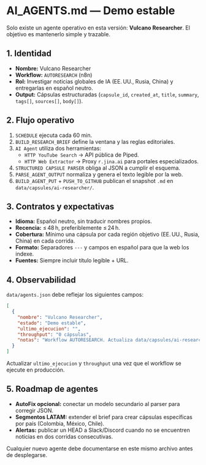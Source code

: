 # AI_AGENTS.md — Demo estable

Solo existe un agente operativo en esta versión: **Vulcano Researcher**. El objetivo es mantenerlo simple y trazable.

## 1. Identidad

- **Nombre:** Vulcano Researcher
- **Workflow:** `AUTORESEARCH` (n8n)
- **Rol:** Investigar noticias globales de IA (EE. UU., Rusia, China) y entregarlas en español neutro.
- **Output:** Cápsulas estructuradas (`capsule_id`, `created_at`, `title`, `summary`, `tags[]`, `sources[]`, `body[]`).

## 2. Flujo operativo

1. `SCHEDULE` ejecuta cada 60 min.
2. `BUILD_RESEARCH_BRIEF` define la ventana y las reglas editoriales.
3. `AI Agent` utiliza dos herramientas:
   - `HTTP YouTube Search` → API pública de Piped.
   - `HTTP Web Extractor` → Proxy `r.jina.ai` para portales especializados.
4. `STRUCTURED CAPSULE PARSER` obliga al JSON a cumplir el esquema.
5. `PARSE_AGENT_OUTPUT` normaliza y genera el texto legible por la web.
6. `BUILD_AGENT_PUT` + `PUSH_TO_GITHUB` publican el snapshot `.md` en `data/capsules/ai-researcher/`.

## 3. Contratos y expectativas

- **Idioma:** Español neutro, sin traducir nombres propios.
- **Recencia:** ≤ 48 h, preferiblemente ≤ 24 h.
- **Cobertura:** Mínimo una cápsula por cada región objetivo (EE. UU., Rusia, China) en cada corrida.
- **Formato:** Separadores `---` y campos en español para que la web los indexe.
- **Fuentes:** Siempre incluir título legible + URL.

## 4. Observabilidad

`data/agents.json` debe reflejar los siguientes campos:

```json
[
  {
    "nombre": "Vulcano Researcher",
    "estado": "Demo estable",
    "ultimo_ejecucion": "",
    "throughput": "0 cápsulas",
    "notas": "Workflow AUTORESEARCH. Actualiza data/capsules/ai-researcher/*.md"
  }
]
```

Actualizar `ultimo_ejecucion` y `throughput` una vez que el workflow se ejecute en producción.

## 5. Roadmap de agentes

- **AutoFix opcional:** conectar un modelo secundario al parser para corregir JSON.
- **Segmentos LATAM:** extender el brief para crear cápsulas específicas por país (Colombia, México, Chile).
- **Alertas:** publicar un HEAD a Slack/Discord cuando no se encuentren noticias en dos corridas consecutivas.

Cualquier nuevo agente debe documentarse en este mismo archivo antes de desplegarse.
